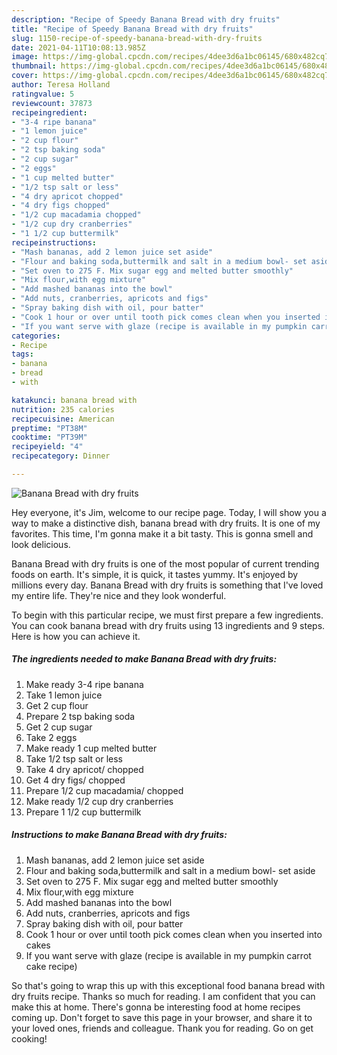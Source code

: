 ```yaml
---
description: "Recipe of Speedy Banana Bread with dry fruits"
title: "Recipe of Speedy Banana Bread with dry fruits"
slug: 1150-recipe-of-speedy-banana-bread-with-dry-fruits
date: 2021-04-11T10:08:13.985Z
image: https://img-global.cpcdn.com/recipes/4dee3d6a1bc06145/680x482cq70/banana-bread-with-dry-fruits-recipe-main-photo.jpg
thumbnail: https://img-global.cpcdn.com/recipes/4dee3d6a1bc06145/680x482cq70/banana-bread-with-dry-fruits-recipe-main-photo.jpg
cover: https://img-global.cpcdn.com/recipes/4dee3d6a1bc06145/680x482cq70/banana-bread-with-dry-fruits-recipe-main-photo.jpg
author: Teresa Holland
ratingvalue: 5
reviewcount: 37873
recipeingredient:
- "3-4 ripe banana"
- "1 lemon juice"
- "2 cup flour"
- "2 tsp baking soda"
- "2 cup sugar"
- "2 eggs"
- "1 cup melted butter"
- "1/2 tsp salt or less"
- "4 dry apricot chopped"
- "4 dry figs chopped"
- "1/2 cup macadamia chopped"
- "1/2 cup dry cranberries"
- "1 1/2 cup buttermilk"
recipeinstructions:
- "Mash bananas, add 2 lemon juice set aside"
- "Flour and baking soda,buttermilk and salt in a medium bowl- set aside"
- "Set oven to 275 F. Mix sugar egg and melted butter smoothly"
- "Mix flour,with egg mixture"
- "Add mashed bananas into the bowl"
- "Add nuts, cranberries, apricots and figs"
- "Spray baking dish with oil, pour batter"
- "Cook 1 hour or over until tooth pick comes clean when you inserted into cakes"
- "If you want serve with glaze (recipe is available in my pumpkin carrot cake recipe)"
categories:
- Recipe
tags:
- banana
- bread
- with

katakunci: banana bread with 
nutrition: 235 calories
recipecuisine: American
preptime: "PT38M"
cooktime: "PT39M"
recipeyield: "4"
recipecategory: Dinner

---
```



![Banana Bread with dry fruits](https://img-global.cpcdn.com/recipes/4dee3d6a1bc06145/680x482cq70/banana-bread-with-dry-fruits-recipe-main-photo.jpg)

Hey everyone, it's Jim, welcome to our recipe page. Today, I will show you a way to make a distinctive dish, banana bread with dry fruits. It is one of my favorites. This time, I'm gonna make it a bit tasty. This is gonna smell and look delicious.



Banana Bread with dry fruits is one of the most popular of current trending foods on earth. It's simple, it is quick, it tastes yummy. It's enjoyed by millions every day. Banana Bread with dry fruits is something that I've loved my entire life. They're nice and they look wonderful.


To begin with this particular recipe, we must first prepare a few ingredients. You can cook banana bread with dry fruits using 13 ingredients and 9 steps. Here is how you can achieve it.

<!--inarticleads1-->

##### The ingredients needed to make Banana Bread with dry fruits:

1. Make ready 3-4 ripe banana
1. Take 1 lemon juice
1. Get 2 cup flour
1. Prepare 2 tsp baking soda
1. Get 2 cup sugar
1. Take 2 eggs
1. Make ready 1 cup melted butter
1. Take 1/2 tsp salt or less
1. Take 4 dry apricot/ chopped
1. Get 4 dry figs/ chopped
1. Prepare 1/2 cup macadamia/ chopped
1. Make ready 1/2 cup dry cranberries
1. Prepare 1 1/2 cup buttermilk




<!--inarticleads2-->

##### Instructions to make Banana Bread with dry fruits:

1. Mash bananas, add 2 lemon juice set aside
1. Flour and baking soda,buttermilk and salt in a medium bowl- set aside
1. Set oven to 275 F. Mix sugar egg and melted butter smoothly
1. Mix flour,with egg mixture
1. Add mashed bananas into the bowl
1. Add nuts, cranberries, apricots and figs
1. Spray baking dish with oil, pour batter
1. Cook 1 hour or over until tooth pick comes clean when you inserted into cakes
1. If you want serve with glaze (recipe is available in my pumpkin carrot cake recipe)




So that's going to wrap this up with this exceptional food banana bread with dry fruits recipe. Thanks so much for reading. I am confident that you can make this at home. There's gonna be interesting food at home recipes coming up. Don't forget to save this page in your browser, and share it to your loved ones, friends and colleague. Thank you for reading. Go on get cooking!
